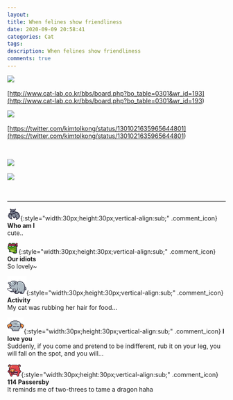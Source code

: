 ```yaml
---
layout: 
title: When felines show friendliness
date: 2020-09-09 20:58:41
categories: Cat
tags: 
description: When felines show friendliness
comments: true
---
```


![](https://blog.kakaocdn.net/dn/MMIrx/btqIarhT9Yf/KloL8ii8mYKFxrw18BN7sK/img.png)

[http://www.cat-lab.co.kr/bbs/board.php?bo_table=0301&wr_id=193](<http://www.cat-lab.co.kr/bbs/board.php?bo_table=0301&wr_id=193>)

![](https://blog.kakaocdn.net/dn/svLK9/btqIhZrlKEb/4uJauaWll8SUZwk5dSXC31/img.png)

[https://twitter.com/kimtolkong/status/1301021635965644801](<https://twitter.com/kimtolkong/status/1301021635965644801>)

​

![](https://blog.kakaocdn.net/dn/cSy6EH/btqInNczXsD/y12KxahzLq5uLyosv1ehuk/img.jpg)

![](https://blog.kakaocdn.net/dn/VyOYo/btqIarhT9Nr/O1CJGo91LVY5eJuiPrItYk/img.jpg)

​

* * *

![comment](/assets/character/bat.png){:style="width:30px;height:30px;vertical-align:sub;" .comment_icon} **Who am I**  
cute..   
  
![comment](/assets/character/frog.png){:style="width:30px;height:30px;vertical-align:sub;" .comment_icon} **Our idiots**  
So lovely~   
  
![comment](/assets/character/rino.png){:style="width:30px;height:30px;vertical-align:sub;" .comment_icon} **Activity**  
My cat was rubbing her hair for food...   
  
![comment](/assets/character/skull.png){:style="width:30px;height:30px;vertical-align:sub;" .comment_icon} **I love you**  
Suddenly, if you come and pretend to be indifferent, rub it on your leg, you will fall on the spot, and you will...   
  
![comment](/assets/character/pig.png){:style="width:30px;height:30px;vertical-align:sub;" .comment_icon} **114 Passersby**  
It reminds me of two-threes to tame a dragon haha   
  

